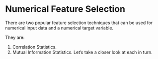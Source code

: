 # Numerical Feature Selection
There are two popular feature selection techniques that can be used for numerical input data and a numerical target variable.

They are:

1. Correlation Statistics.
2. Mutual Information Statistics.
Let’s take a closer look at each in turn.